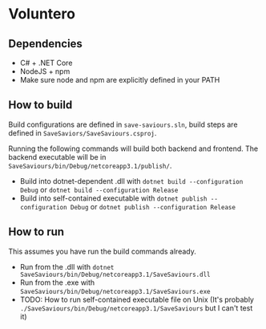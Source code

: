 # Voluntero


## Dependencies
* C# + .NET Core
* NodeJS + npm
* Make sure node and npm are explicitly defined in your PATH

## How to build
Build configurations are defined in `save-saviours.sln`, build steps are defined in `SaveSaviors/SaveSaviours.csproj`.

Running the following commands will build both backend and frontend. The backend executable will be in `SaveSaviours/bin/Debug/netcoreapp3.1/publish/`.

* Build into dotnet-dependent .dll with `dotnet build --configuration Debug` or `dotnet build --configuration Release`
* Build into self-contained executable with `dotnet publish --configuration Debug` or `dotnet publish --configuration Release`

## How to run
This assumes you have run the build commands already.

* Run from the .dll with `dotnet SaveSaviours/bin/Debug/netcoreapp3.1/SaveSaviours.dll`
* Run from the .exe with `SaveSaviours/bin/Debug/netcoreapp3.1/SaveSaviours.exe`
* TODO: How to run self-contained executable file on Unix (It's probably `./SaveSaviours/bin/Debug/netcoreapp3.1/SaveSaviours` but I can't test it)